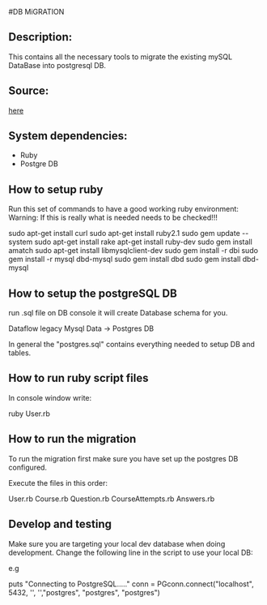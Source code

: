 #DB MiGRATION

## Description:

This contains all the necessary tools to migrate the existing mySQL DataBase into postgresql DB.

## Source:

[here](https://github.com/cnvp2003/Ruby-DBI-pg.git)

## System dependencies:

* Ruby
* Postgre DB

## How to setup ruby

Run this set of commands to have a good working ruby environment:
Warning: If this is really what is needed needs to be checked!!!

sudo apt-get install curl
sudo apt-get install ruby2.1
sudo gem update --system
sudo apt-get install rake
apt-get install ruby-dev
sudo gem install amatch
sudo apt-get install libmysqlclient-dev
sudo gem install -r dbi
sudo gem install -r mysql dbd-mysql
sudo gem install dbd
sudo gem install dbd-mysql

## How to setup the postgreSQL DB

run .sql file on DB console it will create Database schema for you.

Dataflow
legacy Mysql Data -> Postgres DB


In general the "postgres.sql" contains everything needed to setup DB and tables.

## How to run ruby script files

In console window write:

ruby User.rb

## How to run the migration

To run the migration first make sure you have set up the postgres DB configured.

Execute the files in this order:

User.rb
Course.rb
Question.rb
CourseAttempts.rb
Answers.rb

## Develop and testing

Make sure you are targeting your local dev database when doing development.
Change the following line in the script to use your local DB:

e.g

puts "Connecting to PostgreSQL....."
conn = PGconn.connect("localhost", 5432, '', '',"postgres", "postgres", "postgres")